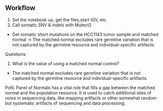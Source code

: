 ## Workflow

1. Set the notebook up, get the files,start IGV, etc.
2. Call somatic SNV & indels with Mutect2
  * Get somatic short mutations on the HCC1143 tumor sample and matched normal -> The matched normal excludes rare germline variation that is not captured by the germline resource and individual-specific artifacts.



Questions:
1. What is the value of using a matched normal control?
  * The matched normal excludes rare germline variation that is not captured by the germline resource and individual-specific artifacts.

PoN: Panel of Normals has a vital role that fills a gap between the matched normal and the population resource. It is used to catch additional sites of noise in sequencing data, like mapping artifacts or other somewhat random but systematic artifacts of sequencing and data processing.

